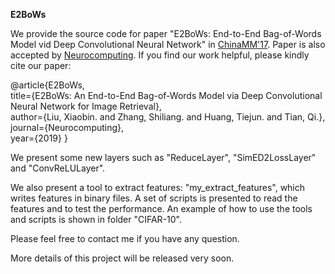**E2BoWs**

We provide the source code for paper "E2BoWs: End-to-End Bag-of-Words Model vid Deep Convolutional Neural Network" in [ChinaMM'17](https://arxiv.org/abs/1709.05903). Paper is also accepted by [Neurocomputing](https://www.sciencedirect.com/science/article/pii/S0925231219309105?via%3Dihub). If you find our work helpful, please kindly cite our paper:

@article{E2BoWs,  
  title={E2BoWs: An End-to-End Bag-of-Words Model via Deep Convolutional Neural Network for Image Retrieval},    
  author={Liu, Xiaobin. and Zhang, Shiliang. and Huang, Tiejun. and Tian, Qi.},    
  journal={Neurocomputing},    
  year={2019}
}

We present some new layers such as "ReduceLayer", "SimED2LossLayer" and "ConvReLULayer".

We also present a tool to extract features: "my_extract_features", which writes features in binary files. A set of scripts is presented to read the features and to test the performance. An example of how to use the tools and scripts is shown in folder "CIFAR-10".

Please feel free to contact me if you have any question. 

More details of this project will be released very soon.
